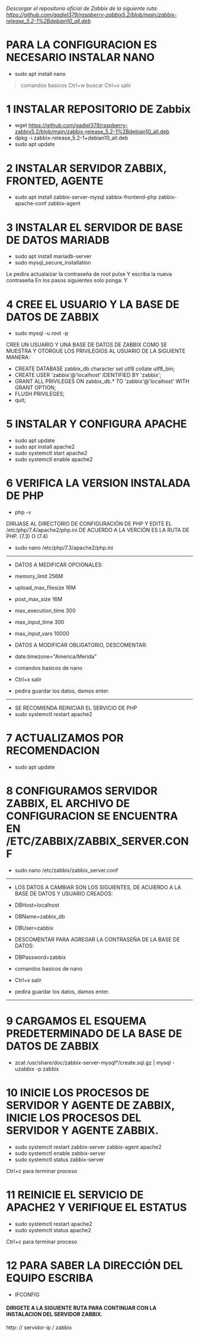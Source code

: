 ###### Descargar el repositorio oficial de Zabbix de la siguiente ruta: https://github.com/gadiel379/raspberry-zabbix5.2/blob/main/zabbix-release_5.2-1%2Bdebian10_all.deb
 
 # PARA LA CONFIGURACION ES NECESARIO INSTALAR NANO
  * sudo apt install nano
 
>  comandos basicos
> Ctrl+w buscar
> Ctrl+x salir
  
 
# 1 INSTALAR REPOSITORIO DE Zabbix
* wget https://github.com/gadiel379/raspberry-zabbix5.2/blob/main/zabbix-release_5.2-1%2Bdebian10_all.deb
* dpkg -i zabbix-release_5.2-1+debian10_all.deb
* sudo apt update
 
 
# 2 INSTALAR SERVIDOR ZABBIX, FRONTED, AGENTE
* sudo apt install zabbix-server-mysql zabbix-frontend-php zabbix-apache-conf zabbix-agent


# 3 INSTALAR EL SERVIDOR DE BASE DE DATOS MARIADB
* sudo apt install mariadb-server
* sudo mysql_secure_installation

 Le pedira actualaizar la contraseña de root pulse Y escriba la nueva contraseña
 En los pasos siguientes solo ponga: Y
  
  
# 4 CREE EL USUARIO Y LA BASE DE DATOS DE ZABBIX
* sudo mysql -u root -p

CREE UN USUARIO Y UNA BASE DE DATOS DE ZABBIX COMO SE MUESTRA Y OTORGUE LOS PRIVILEGIOS
AL USUARIO DE LA SIGUIENTE MANERA:

* CREATE DATABASE zabbix_db character set utf8 collate utf8_bin;
* CREATE USER 'zabbix'@'localhost' IDENTIFIED BY 'zabbix';
* GRANT ALL PRIVILEGES ON zabbix_db.* TO 'zabbix'@'localhost' WITH GRANT OPTION;
* FLUSH PRIVILEGES;
* quit;


# 5 INSTALAR Y CONFIGURA APACHE
 * sudo apt update
 * sudo apt install  apache2 
 * sudo systemctl start apache2
 * sudo systemctl enable apache2


# 6 VERIFICA LA VERSION INSTALADA DE PHP
 * php -v  

DIRIJASE AL DIRECTORIO DE CONFIGURACIÓN DE PHP Y EDITE EL /etc/php/7.4/apache2/php.ini 
DE ACUERDO A LA VERCIÓN ES LA RUTA DE PHP. (7.3) O (7.4)

* sudo nano /etc/php/7.3/apache2/php.ini   
 
******************************************
* DATOS A MEDIFICAR OPCIONALES:
* memory_limit 256M
* upload_max_filesize 16M
* post_max_size 16M
* max_execution_time 300
* max_input_time 300
* max_input_vars 10000

* DATOS A MODIFICAR OBLIGATORIO, DESCOMENTAR:
* date.timezone="America/Merida"

* comandos basicos de nano
* Ctrl+x salir
* pedira guardar los datos, damos enter.
*******************************************

* SE RECOMIENDA REINICIAR EL SERVICIO DE PHP
* sudo systemctl restart apache2


# 7 ACTUALIZAMOS POR RECOMENDACION
* sudo apt update


# 8 CONFIGURAMOS SERVIDOR ZABBIX, EL ARCHIVO DE CONFIGURACION SE ENCUENTRA EN /ETC/ZABBIX/ZABBIX_SERVER.CONF
* sudo nano /etc/zabbix/zabbix_server.conf
 
*********************************************************************************************
* LOS DATOS A CAMBIAR SON LOS SIGUIENTES, DE ACUIERDO A LA BASE DE DATOS Y USUARIO CREADOS:
* DBHost=localhost
* DBName=zabbix_db
* DBUser=zabbix

* DESCOMENTAR PARA AGREGAR LA CONTRASEÑA DE LA BASE DE DATOS:
* DBPassword=zabbix

* comandos basicos de nano
* Ctrl+x salir
* pedira guardar los datos, damos enter.
*********************************************************************************************


# 9 CARGAMOS EL ESQUEMA PREDETERMINADO DE LA BASE DE DATOS DE ZABBIX
* zcat /usr/share/doc/zabbix-server-mysql*/create.sql.gz | mysql -uzabbix -p zabbix


# 10 INICIE LOS PROCESOS DE SERVIDOR Y AGENTE DE ZABBIX, INICIE LOS PROCESOS  DEL SERVIDOR  Y AGENTE ZABBIX.
* sudo systemctl restart zabbix-server zabbix-agent apache2
* sudo systemctl enable zabbix-server
* sudo systemctl status zabbix-server

Ctrl+c para terminar proceso


# 11 REINICIE EL SERVICIO DE APACHE2 Y VERIFIQUE EL ESTATUS
* sudo systemctl restart apache2
* sudo systemctl status apache2

Ctrl+c para terminar proceso


# 12 PARA SABER LA DIRECCIÓN DEL EQUIPO ESCRIBA
* IFCONFIG

#### DIRIGETE A LA SIGUIENTE RUTA PARA CONTINUAR CON LA INSTALACION DEL SERVIDOR ZABBIX.
http: // servidor-ip / zabbix
